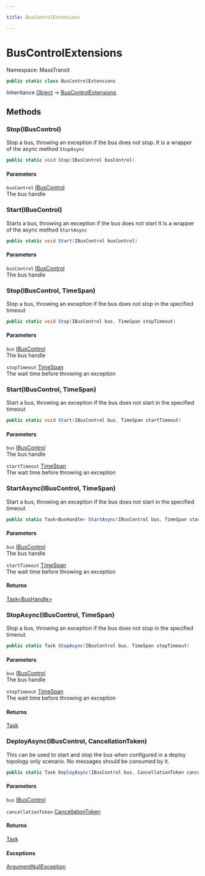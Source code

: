```yaml
---

title: BusControlExtensions

---
```


# BusControlExtensions

Namespace: MassTransit

```csharp
public static class BusControlExtensions
```

Inheritance [Object](https://learn.microsoft.com/en-us/dotnet/api/system.object) → [BusControlExtensions](../masstransit/buscontrolextensions)

## Methods

### **Stop(IBusControl)**

Stop a bus, throwing an exception if the bus does not stop.
 It is a wrapper of the async method `StopAsync`

```csharp
public static void Stop(IBusControl busControl)
```

#### Parameters

`busControl` [IBusControl](../../masstransit-abstractions/masstransit/ibuscontrol)<br/>
The bus handle

### **Start(IBusControl)**

Starts a bus, throwing an exception if the bus does not start
 It is a wrapper of the async method `StartAsync`

```csharp
public static void Start(IBusControl busControl)
```

#### Parameters

`busControl` [IBusControl](../../masstransit-abstractions/masstransit/ibuscontrol)<br/>
The bus handle

### **Stop(IBusControl, TimeSpan)**

Stop a bus, throwing an exception if the bus does not stop in the specified timeout

```csharp
public static void Stop(IBusControl bus, TimeSpan stopTimeout)
```

#### Parameters

`bus` [IBusControl](../../masstransit-abstractions/masstransit/ibuscontrol)<br/>
The bus handle

`stopTimeout` [TimeSpan](https://learn.microsoft.com/en-us/dotnet/api/system.timespan)<br/>
The wait time before throwing an exception

### **Start(IBusControl, TimeSpan)**

Start a bus, throwing an exception if the bus does not start in the specified timeout

```csharp
public static void Start(IBusControl bus, TimeSpan startTimeout)
```

#### Parameters

`bus` [IBusControl](../../masstransit-abstractions/masstransit/ibuscontrol)<br/>
The bus handle

`startTimeout` [TimeSpan](https://learn.microsoft.com/en-us/dotnet/api/system.timespan)<br/>
The wait time before throwing an exception

### **StartAsync(IBusControl, TimeSpan)**

Start a bus, throwing an exception if the bus does not start in the specified timeout

```csharp
public static Task<BusHandle> StartAsync(IBusControl bus, TimeSpan startTimeout)
```

#### Parameters

`bus` [IBusControl](../../masstransit-abstractions/masstransit/ibuscontrol)<br/>
The bus handle

`startTimeout` [TimeSpan](https://learn.microsoft.com/en-us/dotnet/api/system.timespan)<br/>
The wait time before throwing an exception

#### Returns

[Task\<BusHandle\>](https://learn.microsoft.com/en-us/dotnet/api/system.threading.tasks.task-1)<br/>

### **StopAsync(IBusControl, TimeSpan)**

Stop a bus, throwing an exception if the bus does not stop in the specified timeout

```csharp
public static Task StopAsync(IBusControl bus, TimeSpan stopTimeout)
```

#### Parameters

`bus` [IBusControl](../../masstransit-abstractions/masstransit/ibuscontrol)<br/>
The bus handle

`stopTimeout` [TimeSpan](https://learn.microsoft.com/en-us/dotnet/api/system.timespan)<br/>
The wait time before throwing an exception

#### Returns

[Task](https://learn.microsoft.com/en-us/dotnet/api/system.threading.tasks.task)<br/>

### **DeployAsync(IBusControl, CancellationToken)**

This can be used to start and stop the bus when configured in a deploy topology only scenario. No messages should be consumed by it.

```csharp
public static Task DeployAsync(IBusControl bus, CancellationToken cancellationToken)
```

#### Parameters

`bus` [IBusControl](../../masstransit-abstractions/masstransit/ibuscontrol)<br/>

`cancellationToken` [CancellationToken](https://learn.microsoft.com/en-us/dotnet/api/system.threading.cancellationtoken)<br/>

#### Returns

[Task](https://learn.microsoft.com/en-us/dotnet/api/system.threading.tasks.task)<br/>

#### Exceptions

[ArgumentNullException](https://learn.microsoft.com/en-us/dotnet/api/system.argumentnullexception)<br/>
